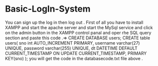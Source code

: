 # Basic-LogIn-System
You can sign up the log in then log out . 
First of all you have to install XAMPP and start the apache server and start the MySql service and click on the admin button in the XAMPP control panal 
and oper rhe SQL query section and paste this code .=>
CREATE DATABASE users; 
CREATE table users( 
    sno int AUTO_INCREMENT PRIMARY, 
    username varchar(27) UNIQUE, 
    password varchar(255) UNIQUE, 
    dt DATETIME DEFAULT CURRENT_TIMESTAMP ON UPDATE CURRENT_TIMESTAMP, 
    PRIMARY KEY(sno) 
);
 you will get the code in the databasecode.txt file above .
 
